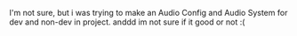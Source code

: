 I'm not sure, but i was trying to make an Audio Config and Audio System for dev and non-dev in project. anddd im not sure if it good or not :(
